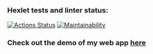 ### Hexlet tests and linter status:
[![Actions Status](https://github.com/mxclg/frontend-project-12/actions/workflows/hexlet-check.yml/badge.svg)](https://github.com/mxclg/frontend-project-12/actions)
[![Maintainability](https://qlty.sh/badges/2abf5841-2604-4a8b-a58f-33c57b9dcaf6/maintainability.svg)](https://qlty.sh/gh/mxclg/projects/frontend-project-12)

### Check out the demo of my web app [here](https://hexlet-slack-chat-project.onrender.com)